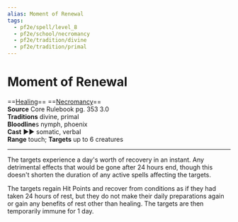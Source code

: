 ```yaml
---
alias: Moment of Renewal
tags:
  - pf2e/spell/level_8
  - pf2e/school/necromancy
  - pf2e/tradition/divine
  - pf2e/tradition/primal
---
```


# Moment of Renewal

==[Healing](../../../Traits/Healing.md)== ==[Necromancy](../../../Traits/Necromancy.md)==  
__Source__ Core Rulebook pg. 353 3.0  
**Traditions** divine, primal  
**Bloodline**s nymph, phoenix  
**Cast** ►► somatic, verbal  
**Range** touch; **Targets** up to 6 creatures

---

The targets experience a day's worth of recovery in an instant. Any detrimental effects that would be gone after 24 hours end, though this doesn't shorten the duration of any active spells affecting the targets.

The targets regain Hit Points and recover from conditions as if they had taken 24 hours of rest, but they do not make their daily preparations again or gain any benefits of rest other than healing. The targets are then temporarily immune for 1 day.
